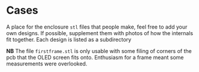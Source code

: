 # Cases

A place for the enclosure `stl` files  that people make, feel free to add your own designs. If possible, supplement them with photos of how the internals fit together. Each design is listed as a subdirectory

**NB** The file `firstframe.stl` is only usable with some filing of corners of the pcb that the OLED screen fits onto. Enthusiasm for a frame meant some measurements were overlooked. 

